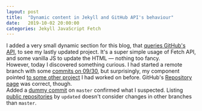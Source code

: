 ```yaml
---
layout: post
title:  "Dynamic content in Jekyll and GitHub API's behaviour"
date:   2019-10-02 20:00:00
categories: Jekyll JavaScript Fetch
---
```


I added a very small dynamic section for this blog, that [queries GitHub's API](https://github.com/juanmougan/juanmougan.github.io/commit/f34faa11f5fbb2f260a715d696c13f6f6c52a737), to see my lastly updated project. It's a super simple usage of Fetch API, and some vanilla JS to 
update the HTML — nothing too fancy.  
However, today I discovered something curious. I had started a remote branch with some [commits on 09/30](https://github.com/juanmougan/spring-stuff/commit/83333fa4f32451b2d0f0d772fc6e6dc25d565817), but surprisingly, my component pointed [to some other project](https://github.com/juanmougan/estate-webscraper) I had worked on before. GitHub's [Repository page](https://github.com/juanmougan?tab=repositories) was correct, though.  
Added a [dummy commit](https://github.com/juanmougan/spring-stuff/commit/8d42b5e9b498cbf6bc782eb2d17a4793c6090db6) on `master` confirmed what I suspected. Listing [public repositories](https://developer.github.com/v3/repos/#list-user-repositories) by `updated` doesn't consider changes in 
other branches than `master`.
